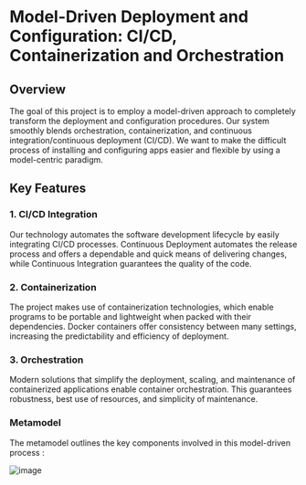 # Model-Driven Deployment and Configuration: CI/CD, Containerization and Orchestration

## Overview

The goal of this project is to employ a model-driven approach to completely transform the deployment and configuration procedures. Our system smoothly blends orchestration, containerization, and continuous integration/continuous deployment (CI/CD). We want to make the difficult process of installing and configuring apps easier and flexible by using a model-centric paradigm.

## Key Features

### 1. CI/CD Integration 

Our technology automates the software development lifecycle by easily integrating CI/CD processes. Continuous Deployment automates the release process and offers a dependable and quick means of delivering changes, while Continuous Integration guarantees the quality of the code.

### 2. Containerization

The project makes use of containerization technologies, which enable programs to be portable and lightweight when packed with their dependencies. Docker containers offer consistency between many settings, increasing the predictability and efficiency of deployment.

### 3. Orchestration

Modern solutions that simplify the deployment, scaling, and maintenance of containerized applications enable container orchestration. This guarantees robustness, best use of resources, and simplicity of maintenance.

### Metamodel 

The metamodel outlines the key components involved in this model-driven process :

![image](https://github.com/Aisha-isha/MDE_PROJECT/assets/91791764/b8d9269c-c3f6-4b38-8513-3050b071993f)


